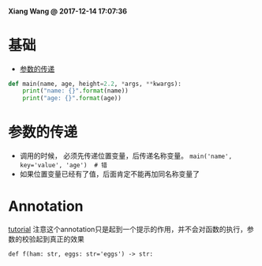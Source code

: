 #### Xiang Wang @ 2017-12-14 17:07:36


# 基础
* [参数的传递](#参数的传递)
```python
def main(name, age, height=2.2, *args, **kwargs):
    print("name: {}".format(name))
    print("age: {}".format(age))
```

# 参数的传递
* 调用的时候， 必须先传递位置变量，后传递名称变量。
    `main('name', key='value', 'age')  # 错`
* 如果位置变量已经有了值，后面肯定不能再加同名称变量了

# Annotation
[tutorial](https://docs.python.org/3/tutorial/controlflow.html#defining-functions)
注意这个annotation只是起到一个提示的作用，并不会对函数的执行，参数的校验起到真正的效果
```
def f(ham: str, eggs: str='eggs') -> str:
```
